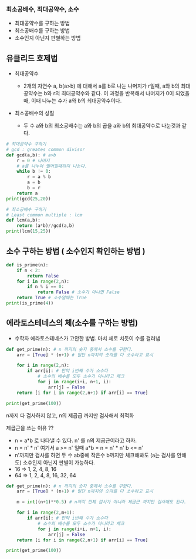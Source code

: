 ### 최소공배수, 최대공약수, 소수

- 최대공약수를 구하는 방법
- 최소공배수를 구하는 방법
- 소수인지 아닌지 판별하는 방법

## 유클리드 호제법
- 최대공약수
    - 2개의 자연수 a, b(a>b) 에 대해서 a를 b로 나눈 나머지가 r일때, a와 b의 최대공약수는 b와 r의 최대공약수와 같다. 이 과정을 반복해서 나머지가 0이 되었을때, 이때 나누는 수가 a와 b의 최대공약수이다.

- 최소공배수의 성질
    - 두 수 a와 b의 최소공배수는 a와 b의 곱을 a와 b의 최대공약수로 나눈것과 같다.

```python
# 최대공약수 구하기
# gcd : greates common divisor
def gcd(a,b): # a>b
    r = 0 # 나머지
    # a를 나누어 떨어질때까지 나눈다.
    while b != 0:
        r = a % b
        a = b
        b = r
    return a
print(gcd(25,20))

# 최소공배수 구하기
# Least common multiple : lcm
def lcm(a,b):
    return (a*b)//gcd(a,b)
print(lcm(15,25))
```

## 소수 구하는 방법 ( 소수인지 확인하는 방법 )
```python
def is_prime(n):
    if n < 2:
        return False
    for i in range(2,n):
        if n % i == 0:
            return False # 소수가 아니면 False
    return True # 소수일때는 True
print(is_prime(4))
```

## 에라토스테네스의 체(소수를 구하는 방법)
- 수학자 에라토스테네스가 고안한 방법. 마치 체로 치듯이 수를 걸러냄
```python
def get_prime(n): # n 까지의 숫자 중에서 소수를 구한다.
    arr = [True] * (n+1) # 일단 n까지의 숫자를 다 소수라고 표시

    for i in range(2,n):
        if arr[i]: # 만약 i번째 수가 소수다
            # 소수의 배수를 모두 소수가 아니라고 체크
            for j in range(i+i, n+1, i):
                arr[j] = False
    return [i for i in range(2,n+1) if arr[i] == True]

print(get_prime(100))
```

n까지 다 검사하지 않고, n의 제곱급 까지만 검사해서 최적화

제곱근을 쓰는 이유 ??
- n = a*b 로 나타낼 수 있다. n' 를 n의 제곱근이라고 하자.
- n = n' * n' 여기서 a >= n' 일때 a*b = n = n' * n' b <= n'
- n'까지만 검사를 하면 두 수 ab중에 작은수 b까지만 체크해봐도 (a는 검사를 안해도) 소수인지 아닌지 판별이 가능하다.
- 16 => 1, 2, 4, 8, 16
- 64 => 1, 2, 4, 8, 16, 32, 64

```python
def get_prime(n): # n 까지의 숫자 중에서 소수를 구한다.
    arr = [True] * (n+1) # 일단 n까지의 숫자를 다 소수라고 표시

    m = int((n+1)**0.5) # n까지 전체 검사가 아니라 제곱근 까지만 검사해도 된다.

    for i in range(2,m+1):
        if arr[i]: # 만약 i번째 수가 소수다
            # 소수의 배수를 모두 소수가 아니라고 체크
            for j in range(i+i, n+1, i):
                arr[j] = False
    return [i for i in range(2,n+1) if arr[i] == True]

print(get_prime(100))
```